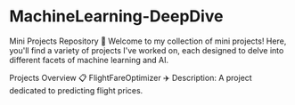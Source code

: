 # MachineLearning-DeepDive

Mini Projects Repository 🌟
Welcome to my collection of mini projects! Here, you'll find a variety of projects I've worked on, each designed to delve into different facets of machine learning and AI.

Projects Overview 📋
FlightFareOptimizer ✈️
Description: A project dedicated to predicting flight prices.
